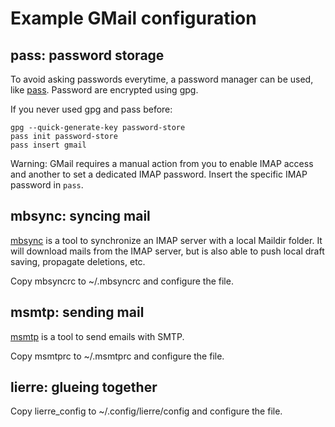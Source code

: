 # Example GMail configuration

## pass: password storage

To avoid asking passwords everytime, a password manager can be used, like [pass](https://www.passwordstore.org/).
Password are encrypted using gpg.

If you never used gpg and pass before:

    gpg --quick-generate-key password-store
    pass init password-store
    pass insert gmail

Warning: GMail requires a manual action from you to enable IMAP access and another to set a dedicated IMAP password. Insert the specific IMAP password in `pass`.

## mbsync: syncing mail

[mbsync](http://isync.sourceforge.net/mbsync.html) is a tool to synchronize an IMAP server with a local Maildir folder.
It will download mails from the IMAP server, but is also able to push local draft saving, propagate deletions, etc.

Copy mbsyncrc to ~/.mbsyncrc and configure the file.

## msmtp: sending mail

[msmtp](https://marlam.de/msmtp/) is a tool to send emails with SMTP.

Copy msmtprc to ~/.msmtprc and configure the file.

## lierre: glueing together

Copy lierre_config to ~/.config/lierre/config and configure the file.
